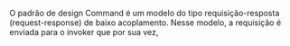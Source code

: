 

O padrão de design Command é um modelo do tipo requisição-resposta 
(request-response) de baixo acoplamento. Nesse modelo, a requisição é enviada 
para o invoker que por sua vez, 